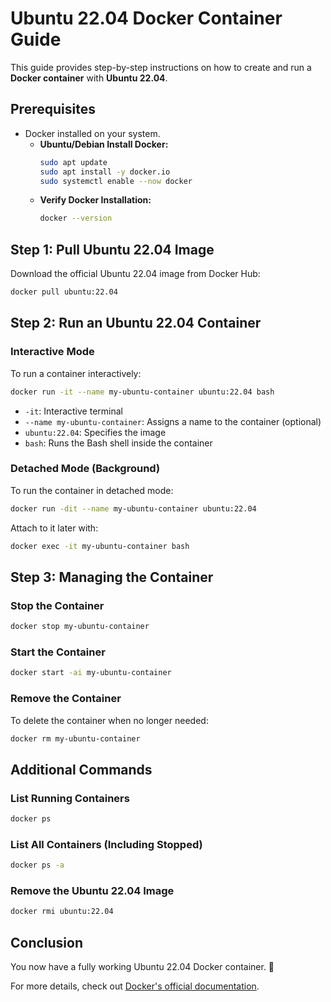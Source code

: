 # Ubuntu 22.04 Docker Container Guide

This guide provides step-by-step instructions on how to create and run a **Docker container** with **Ubuntu 22.04**.

## Prerequisites
- Docker installed on your system.
  - **Ubuntu/Debian Install Docker:**
    ```bash
    sudo apt update
    sudo apt install -y docker.io
    sudo systemctl enable --now docker
    ```
  - **Verify Docker Installation:**
    ```bash
    docker --version
    ```

## Step 1: Pull Ubuntu 22.04 Image
Download the official Ubuntu 22.04 image from Docker Hub:

```bash
docker pull ubuntu:22.04
```

## Step 2: Run an Ubuntu 22.04 Container
### Interactive Mode
To run a container interactively:
```bash
docker run -it --name my-ubuntu-container ubuntu:22.04 bash
```

- `-it`: Interactive terminal
- `--name my-ubuntu-container`: Assigns a name to the container (optional)
- `ubuntu:22.04`: Specifies the image
- `bash`: Runs the Bash shell inside the container

### Detached Mode (Background)
To run the container in detached mode:
```bash
docker run -dit --name my-ubuntu-container ubuntu:22.04
```

Attach to it later with:
```bash
docker exec -it my-ubuntu-container bash
```

## Step 3: Managing the Container
### Stop the Container
```bash
docker stop my-ubuntu-container
```

### Start the Container
```bash
docker start -ai my-ubuntu-container
```

### Remove the Container
To delete the container when no longer needed:
```bash
docker rm my-ubuntu-container
```

## Additional Commands
### List Running Containers
```bash
docker ps
```

### List All Containers (Including Stopped)
```bash
docker ps -a
```

### Remove the Ubuntu 22.04 Image
```bash
docker rmi ubuntu:22.04
```

## Conclusion
You now have a fully working Ubuntu 22.04 Docker container. 🚀

For more details, check out [Docker's official documentation](https://docs.docker.com/).
